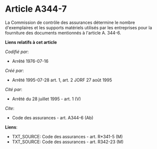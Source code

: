 # Article A344-7

La Commission de contrôle des assurances détermine le nombre d'exemplaires et les supports matériels utilisés par les
entreprises pour la fourniture des documents mentionnés à l'article A. 344-6.

**Liens relatifs à cet article**

_Codifié par_:

  - Arrêté 1976-07-16

_Créé par_:

  - Arrêté 1995-07-28 art. 1, art. 2 JORF 27 août 1995

_Cité par_:

  - Arrêté du 28 juillet 1995 - art. 1 (V)

_Cite_:

  - Code des assurances - art. A344-6 (Ab)

**Liens**:

  - TXT_SOURCE: Code des assurances - art. R*341-5 (M)
  - TXT_SOURCE: Code des assurances - art. R342-23 (M)

